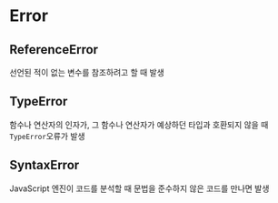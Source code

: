 # Error



## ReferenceError

선언된 적이 없는 변수를 참조하려고 할 때 발생



## TypeError

함수나 연산자의 인자가, 그 함수나 연산자가 예상하던 타입과 호환되지 않을 때 `TypeError`오류가 발생



## SyntaxError

JavaScript 엔진이 코드를 분석할 때 문법을 준수하지 않은 코드를 만나면 발생